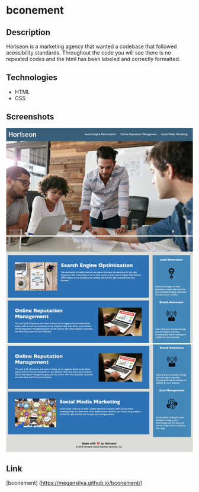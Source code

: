 # bconement

## Description 
Horiseon is a marketing agency that wanted a codebase that followed acessibility standards. Throughout the code you will see there is no repeated codes and the html has been labeled and correctly formatted. 

## Technologies 
<ul>
    <li> HTML
    <li> CSS
</ul>

## Screenshots
<img src="Screen Shot 2022-03-19 at 11.57.16 PM.jpg" alt="Horiseon header and background image" />
<img src="Screen Shot 2022-03-19 at 11.57.27 PM.jpg" alt="Horiseon's search optimization and onine reputation management" />
<img src="Screen Shot 2022-03-19 at 11.57.35 PM.jpg" alt="Horiseon's social media marketing" />

## Link
[bconement] (https://megansilva.github.io/bconement/)
